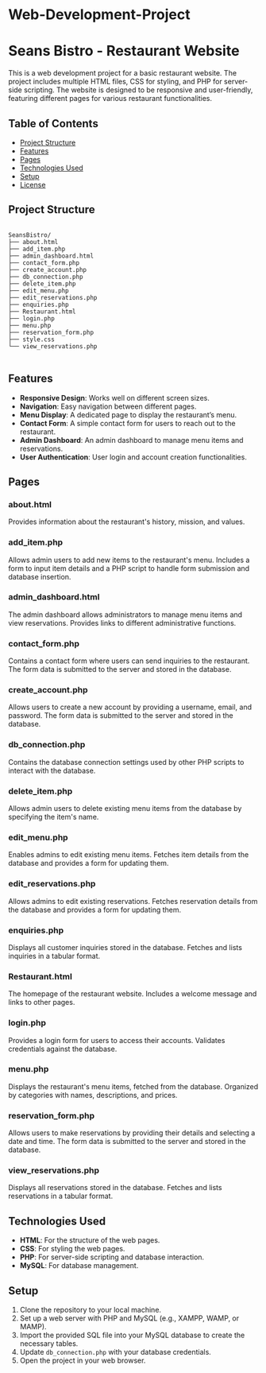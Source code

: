 # Web-Development-Project

<!DOCTYPE html>
<html lang="en">
<head>
    <meta charset="UTF-8">
    <meta name="viewport" content="width=device-width, initial-scale=1.0">
</head>
<body>

<h1>Seans Bistro - Restaurant Website</h1>

<p>This is a web development project for a basic restaurant website. The project includes multiple HTML files, CSS for styling, and PHP for server-side scripting. The website is designed to be responsive and user-friendly, featuring different pages for various restaurant functionalities.</p>

<h2>Table of Contents</h2>
<ul>
    <li><a href="#project-structure">Project Structure</a></li>
    <li><a href="#features">Features</a></li>
    <li><a href="#pages">Pages</a></li>
    <li><a href="#technologies-used">Technologies Used</a></li>
    <li><a href="#setup">Setup</a></li>
    <li><a href="#license">License</a></li>
</ul>

<h2 id="project-structure">Project Structure</h2>
<pre>
<code>
SeansBistro/
├── about.html
├── add_item.php
├── admin_dashboard.html
├── contact_form.php
├── create_account.php
├── db_connection.php
├── delete_item.php
├── edit_menu.php
├── edit_reservations.php
├── enquiries.php
├── Restaurant.html
├── login.php
├── menu.php
├── reservation_form.php
├── style.css
└── view_reservations.php
</code>
</pre>

<h2 id="features">Features</h2>
<ul>
    <li><strong>Responsive Design</strong>: Works well on different screen sizes.</li>
    <li><strong>Navigation</strong>: Easy navigation between different pages.</li>
    <li><strong>Menu Display</strong>: A dedicated page to display the restaurant’s menu.</li>
    <li><strong>Contact Form</strong>: A simple contact form for users to reach out to the restaurant.</li>
    <li><strong>Admin Dashboard</strong>: An admin dashboard to manage menu items and reservations.</li>
    <li><strong>User Authentication</strong>: User login and account creation functionalities.</li>
</ul>

<h2 id="pages">Pages</h2>

<h3>about.html</h3>
<p>Provides information about the restaurant's history, mission, and values.</p>

<h3>add_item.php</h3>
<p>Allows admin users to add new items to the restaurant's menu. Includes a form to input item details and a PHP script to handle form submission and database insertion.</p>

<h3>admin_dashboard.html</h3>
<p>The admin dashboard allows administrators to manage menu items and view reservations. Provides links to different administrative functions.</p>

<h3>contact_form.php</h3>
<p>Contains a contact form where users can send inquiries to the restaurant. The form data is submitted to the server and stored in the database.</p>

<h3>create_account.php</h3>
<p>Allows users to create a new account by providing a username, email, and password. The form data is submitted to the server and stored in the database.</p>

<h3>db_connection.php</h3>
<p>Contains the database connection settings used by other PHP scripts to interact with the database.</p>

<h3>delete_item.php</h3>
<p>Allows admin users to delete existing menu items from the database by specifying the item's name.</p>

<h3>edit_menu.php</h3>
<p>Enables admins to edit existing menu items. Fetches item details from the database and provides a form for updating them.</p>

<h3>edit_reservations.php</h3>
<p>Allows admins to edit existing reservations. Fetches reservation details from the database and provides a form for updating them.</p>

<h3>enquiries.php</h3>
<p>Displays all customer inquiries stored in the database. Fetches and lists inquiries in a tabular format.</p>

<h3>Restaurant.html</h3>
<p>The homepage of the restaurant website. Includes a welcome message and links to other pages.</p>

<h3>login.php</h3>
<p>Provides a login form for users to access their accounts. Validates credentials against the database.</p>

<h3>menu.php</h3>
<p>Displays the restaurant's menu items, fetched from the database. Organized by categories with names, descriptions, and prices.</p>

<h3>reservation_form.php</h3>
<p>Allows users to make reservations by providing their details and selecting a date and time. The form data is submitted to the server and stored in the database.</p>

<h3>view_reservations.php</h3>
<p>Displays all reservations stored in the database. Fetches and lists reservations in a tabular format.</p>

<h2 id="technologies-used">Technologies Used</h2>
<ul>
    <li><strong>HTML</strong>: For the structure of the web pages.</li>
    <li><strong>CSS</strong>: For styling the web pages.</li>
    <li><strong>PHP</strong>: For server-side scripting and database interaction.</li>
    <li><strong>MySQL</strong>: For database management.</li>
</ul>

<h2 id="setup">Setup</h2>
<ol>
    <li>Clone the repository to your local machine.</li>
    <li>Set up a web server with PHP and MySQL (e.g., XAMPP, WAMP, or MAMP).</li>
    <li>Import the provided SQL file into your MySQL database to create the necessary tables.</li>
    <li>Update <code>db_connection.php</code> with your database credentials.</li>
    <li>Open the project in your web browser.</li>
</ol>

</body>
</html>

